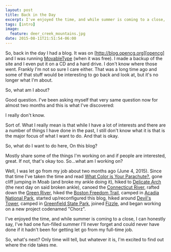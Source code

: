 ```yaml
---
layout: post
title: Back in the Day
excerpt: I've enjoyed the time, and while summer is coming to a close, I can honestly say, I've had one fun-filled summer I'll never forget and could never have done if it hadn't been for getting let go.
tags: [intro]
image:
  feature: deer_creek_mountains.jpg
date: 2015-08-11T21:51:54-06:00
---
```


So, back in the day I had a blog. It was on [http://blog.opencg.org][opencg] and I was running [MovableType][moveabletype] (when it was free). I made a backup of the site and I even put it on a CD and a hard drive. I don't know where those went. Frankly I'm not so sure I care either. That was a long time ago and some of that stuff would be interesting to go back and look at, but it's no longer what I'm about.

So, what am I about?

Good question. I've been asking myself that very same question now for almost two months and this is what I've discovered:

I really don't know.

Sort of. What I really mean is that while I have a lot of interests and there are a number of things I have done in the past, I still don't know what it is that is the major focus of what I want to do. And that is okay.

So, what do I want to do here, On this blog?

Mostly share some of the things I'm working on and if people are interested, great. If not, that's okay too. So...what am I working on?

Well, I was let go from my job about two months ago (June 4, 2015). Since that time I've taken the time and read [What Color is Your Parachute?][parachute], gone cliff jumping in Moab (and broke my ankle doing it), hiked to [Delicate Arch][arch] (the next day on said broken ankle), canoed the [Connecticut River][ct_river], rafted down the [Green River][green_river], hiked the [Boston Freedom Trail][freedom], camped in [Acadia National Park][acadia], started up/reconfigured this blog, hiked around [Devil's Tower][tower], camped in [Greenfield State Park][greenfield], joined [Fizzle][fizzle], and began working on a new project codenamed "Chorz".

I've enjoyed the time, and while summer is coming to a close, I can honestly say, I've had one fun-filled summer I'll never forget and could never have done if it hadn't been for getting let go from my full-time job.

So, what's next? Only time will tell, but whatever it is, I'm excited to find out where the ride takes me.

[opencg]: https://web.archive.org/web/*/blog.opencg.org
[moveabletype]: https://movabletype.org/
[arch]: https://en.wikipedia.org/wiki/Delicate_Arch
[ct_river]: http://www.connecticutriverpaddlerstrail.org/
[green_river]: https://en.wikipedia.org/wiki/Green_River_(Colorado_River)
[freedom]: http://www.thefreedomtrail.org/
[acadia]: http://www.nps.gov/acad/index.htm
[greenfield]: http://www.nhstateparks.org/explore/state-parks/greenfield-state-park.aspx
[tower]: http://www.nps.gov/deto/index.htm
[parachute]: http://www.amazon.com/gp/product/1607745550/ref=as_li_tl?ie=UTF8&camp=1789&creative=9325&creativeASIN=1607745550&linkCode=as2&tag=digitalbias-20&linkId=ZODWBYCB3RCCKPGW
[fizzle]: https://fizzle.co/
